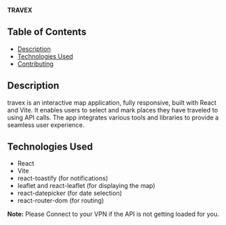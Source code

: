 **TRAVEX**

## Table of Contents
- [Description](#description)
- [Technologies Used](#technologies-used)
- [Contributing](#contributing)

## Description
travex is an interactive map application, fully responsive, built with React and Vite. It enables users to select and mark places they have traveled to using API calls. The app integrates various tools and libraries to provide a seamless user experience.

## Technologies Used
- React
- Vite
- react-toastify (for notifications)
- leaflet and react-leaflet (for displaying the map)
- react-datepicker (for date selection)
- react-router-dom (for routing)

**Note:** Please Connect to your VPN if the API is not getting loaded for you.
